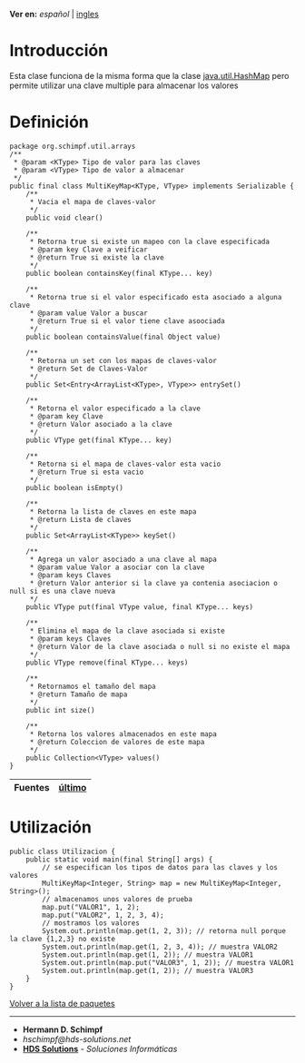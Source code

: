 **Ver en:** _español_ | [ingles](http://code.google.com/p/javaclassesrepository/wiki/MultiKeyMap?tm=6&wl=en)

# Introducción #
Esta clase funciona de la misma forma que la clase [java.util.HashMap](http://docs.oracle.com/javase/6/docs/api/java/util/HashMap.html) pero permite utilizar una clave multiple para almacenar los valores
# Definición #
```
package org.schimpf.util.arrays
/**
 * @param <KType> Tipo de valor para las claves
 * @param <VType> Tipo de valor a almacenar
 */
public final class MultiKeyMap<KType, VType> implements Serializable {
	/**
	 * Vacia el mapa de claves-valor
	 */
	public void clear()

	/**
	 * Retorna true si existe un mapeo con la clave especificada
	 * @param key Clave a veificar
	 * @return True si existe la clave
	 */
	public boolean containsKey(final KType... key)

	/**
	 * Retorna true si el valor especificado esta asociado a alguna clave
	 * @param value Valor a buscar
	 * @return True si el valor tiene clave asoociada
	 */
	public boolean containsValue(final Object value)

	/**
	 * Retorna un set con los mapas de claves-valor
	 * @return Set de Claves-Valor
	 */
	public Set<Entry<ArrayList<KType>, VType>> entrySet()

	/**
	 * Retorna el valor especificado a la clave
	 * @param key Clave
	 * @return Valor asociado a la clave
	 */
	public VType get(final KType... key)

	/**
	 * Retorna si el mapa de claves-valor esta vacio
	 * @return True si esta vacio
	 */
	public boolean isEmpty()

	/**
	 * Retorna la lista de claves en este mapa
	 * @return Lista de claves
	 */
	public Set<ArrayList<KType>> keySet()

	/**
	 * Agrega un valor asociado a una clave al mapa
	 * @param value Valor a asociar con la clave
	 * @param keys Claves
	 * @return Valor anterior si la clave ya contenia asociacion o null si es una clave nueva
	 */
	public VType put(final VType value, final KType... keys)

	/**
	 * Elimina el mapa de la clave asociada si existe
	 * @param keys Claves
	 * @return Valor de la clave asociada o null si no existe el mapa
	 */
	public VType remove(final KType... keys)

	/**
	 * Retornamos el tamaño del mapa
	 * @return Tamaño de mapa
	 */
	public int size()

	/**
	 * Retorna los valores almacenados en este mapa
	 * @return Coleccion de valores de este mapa
	 */
	public Collection<VType> values()
}
```
| **Fuentes** | [último](http://code.google.com/p/javaclassesrepository/source/browse/Trunk/util/src/org/schimpf/util/arrays/MultiKeyMap.java) |
|:------------|:--------------------------------------------------------------------------------------------------------------------------------|

# Utilización #
```
public class Utilizacion {
	public static void main(final String[] args) {
		// se especifican los tipos de datos para las claves y los valores
		MultiKeyMap<Integer, String> map = new MultiKeyMap<Integer, String>();
		// almacenamos unos valores de prueba
		map.put("VALOR1", 1, 2);
		map.put("VALOR2", 1, 2, 3, 4);
		// mostramos los valores
		System.out.println(map.get(1, 2, 3)); // retorna null porque la clave {1,2,3} no existe
		System.out.println(map.get(1, 2, 3, 4)); // muestra VALOR2
		System.out.println(map.get(1, 2)); // muestra VALOR1
		System.out.println(map.put("VALOR3", 1, 2)); // muestra VALOR1
		System.out.println(map.get(1, 2)); // muestra VALOR3
	}
}
```

[Volver a la lista de paquetes](http://code.google.com/p/javaclassesrepository/wiki/packages?tm=6&wl=es)

---

  * **Hermann D. Schimpf**
  * _hschimpf@hds-solutions.net_
  * **[HDS Solutions](http://hds-solutions.net)** - _Soluciones Informáticas_